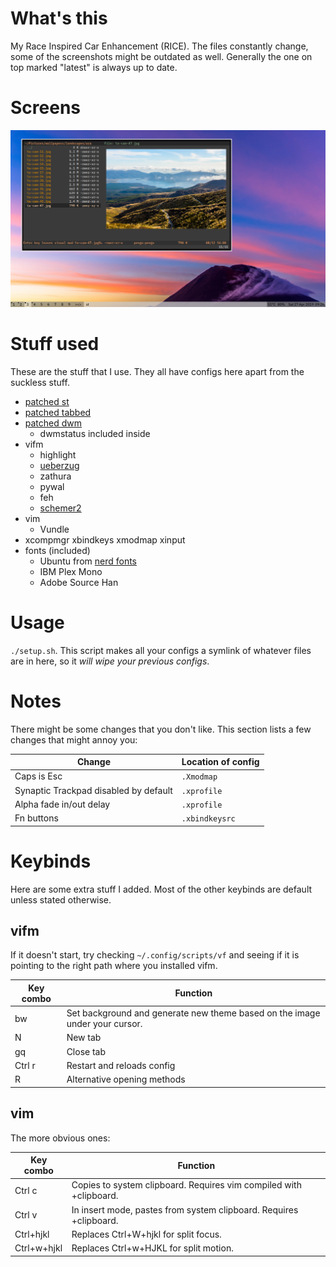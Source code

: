 # What's this
My Race Inspired Car Enhancement (RICE).
The files constantly change, some of the screenshots might be outdated as well.
Generally the one on top marked "latest" is always up to date.

# Screens

![](images/single.png)

# Stuff used 
These are the stuff that I use. They all have configs here apart from the suckless stuff.

- [patched st](https://github.com/podocarp/st)
- [patched tabbed](https://github.com/podocarp/tabbed)
- [patched dwm](https://github.com/podocarp/dwm)
  - dwmstatus included inside
- vifm
  - highlight
  - [ueberzug](https://github.com/seebye/ueberzug)
  - zathura
  - pywal
  - feh
  - [schemer2](https://github.com/thefryscorer/schemer2)
- vim
  - Vundle
- xcompmgr xbindkeys xmodmap xinput
- fonts (included)
  - Ubuntu from [nerd fonts](https://github.com/ryanoasis/nerd-fonts)
  - IBM Plex Mono
  - Adobe Source Han

# Usage
`./setup.sh`.
This script makes all your configs a symlink of whatever files are in here, so it *will wipe your previous configs*.

# Notes
There might be some changes that you don't like. This section lists a few changes that might annoy you:

| Change | Location of config |
| --- | --- |
| Caps is Esc | `.Xmodmap` |
| Synaptic Trackpad disabled by default | `.xprofile` |
| Alpha fade in/out delay | `.xprofile` |
| Fn buttons | `.xbindkeysrc` |

# Keybinds
Here are some extra stuff I added.
Most of the other keybinds are default unless stated otherwise.

## vifm
If it doesn't start, try checking `~/.config/scripts/vf` and seeing if it is pointing to the right path where you installed vifm.

| Key combo | Function |
| --- | --- |
| bw | Set background and generate new theme based on the image under your cursor. |
| N | New tab |
| gq | Close tab |
| Ctrl r | Restart and reloads config |
| R | Alternative opening methods |

## vim
The more obvious ones:

| Key combo | Function |
| --- | --- |
| Ctrl c | Copies to system clipboard. Requires vim compiled with +clipboard. |
| Ctrl v | In insert mode, pastes from system clipboard. Requires +clipboard. |
| Ctrl+hjkl | Replaces Ctrl+W+hjkl for split focus. |
| Ctrl+w+hjkl | Replaces Ctrl+w+HJKL for split motion. |
